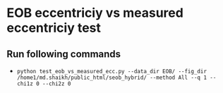 # EOB eccentriciy vs measured eccentriciy test

## Run following commands
 - `python test_eob_vs_measured_ecc.py --data_dir EOB/ --fig_dir /home1/md.shaikh/public_html/seob_hybrid/ --method All --q 1 --chi1z 0 --chi2z 0`
